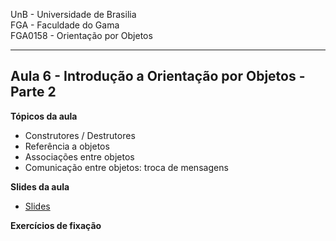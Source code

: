 UnB - Universidade de Brasilia  
FGA - Faculdade do Gama  
FGA0158 - Orientação por Objetos

---

## Aula 6 - Introdução a Orientação por Objetos - Parte 2

**Tópicos da aula**

- Construtores / Destrutores
- Referência a objetos
- Associações entre objetos
- Comunicação entre objetos: troca de mensagens


**Slides da aula**

* [Slides](link_para_os_slides)


**Exercícios de fixação**
